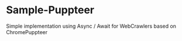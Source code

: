 # Sample-Puppteer
Simple implementation using Async / Await for WebCrawlers based on ChromePuppteer

